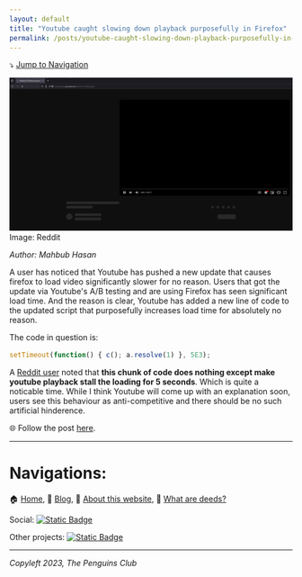 ```yaml
---
layout: default
title: "Youtube caught slowing down playback purposefully in Firefox"
permalink: /posts/youtube-caught-slowing-down-playback-purposefully-in-firefox
---
```

⤵️ [Jump to Navigation](#navigations)

![Youtube slowing down playback in Firefox](/pages/img/ffloading.jpg)
Image: Reddit

_Author: Mahbub Hasan_

A user has noticed that Youtube has pushed a new update that causes firefox to load video significantly slower for no reason. Users that got the update via Youtube's A/B testing and are using Firefox has seen significant load time. And the reason is clear, Youtube has added a new line of code to the updated script that purposefully increases load time for absolutely no reason. 

The code in question is:

```js
setTimeout(function() { c(); a.resolve(1) }, 5E3);
```

A [Reddit user](https://www.reddit.com/user/paintboth1234/) noted that **this chunk of code does nothing except make youtube playback stall the loading for 5 seconds**. Which is quite a noticable time. While I think Youtube will come up with an explanation soon, users see this behaviour as anti-competitive and there should be no such artificial hinderence. 

🌐 Follow the post [here](https://www.reddit.com/r/firefox/comments/17ywbjj/whenever_i_open_a_youtube_video_in_a_new_tab_its/).

---

# Navigations:

🏠 [Home](https://evilapple.org), 📝 [Blog](/pages/blog), 📖 [About this website](/pages/about), 📢 [What are deeds?](/pages/deeds.md)

Social: <a href="https://t.me/The_PenguinsClub">![Static Badge](https://img.shields.io/badge/Telegram-join_us-0088CC?logo=telegram&logoColor=white&link=https%3A%2F%2Ft.me%2FThe_PenguinsClub)</a>

Other projects: <a href="https://the-penguins-club.github.io/bd-blockade/">![Static Badge](https://img.shields.io/badge/The_Penguins_Club%2Fbd--blockade-black?logo=github&logoColor=white&link=https%3A%2F%2Fgithub.com%2FThe-Penguins-Club%2Fbd-blockade)</a>

---

*Copyleft 2023, The Penguins Club*

<script src="https://giscus.app/client.js"
        data-repo="imahbub/evilapple"
        data-repo-id="R_kgDOKvVkrw"
        data-category="General"
        data-category-id="DIC_kwDOKvVkr84CbEw5"
        data-mapping="pathname"
        data-strict="0"
        data-reactions-enabled="1"
        data-emit-metadata="0"
        data-input-position="top"
        data-theme="light"
        data-lang="en"
        crossorigin="anonymous"
        async>
</script>
